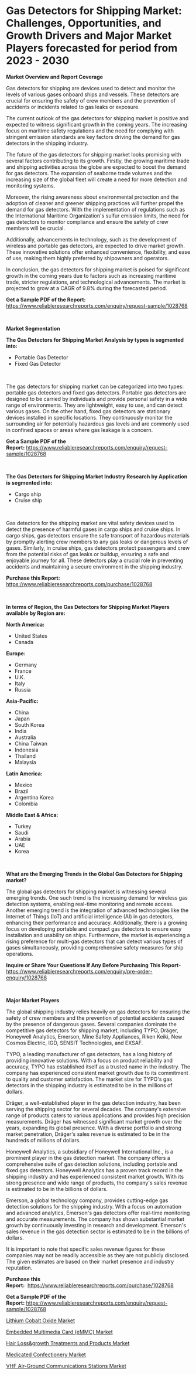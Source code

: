 <p><h1>Gas Detectors for Shipping Market: Challenges, Opportunities, and Growth Drivers and Major Market Players forecasted for period from 2023 - 2030</h1></p><p><strong>Market Overview and Report Coverage</strong></p>
<p><p>Gas detectors for shipping are devices used to detect and monitor the levels of various gases onboard ships and vessels. These detectors are crucial for ensuring the safety of crew members and the prevention of accidents or incidents related to gas leaks or exposure.</p><p>The current outlook of the gas detectors for shipping market is positive and expected to witness significant growth in the coming years. The increasing focus on maritime safety regulations and the need for complying with stringent emission standards are key factors driving the demand for gas detectors in the shipping industry.</p><p>The future of the gas detectors for shipping market looks promising with several factors contributing to its growth. Firstly, the growing maritime trade and shipping activities across the globe are expected to boost the demand for gas detectors. The expansion of seaborne trade volumes and the increasing size of the global fleet will create a need for more detection and monitoring systems.</p><p>Moreover, the rising awareness about environmental protection and the adoption of cleaner and greener shipping practices will further propel the demand for gas detectors. With the implementation of regulations such as the International Maritime Organization's sulfur emission limits, the need for gas detectors to monitor compliance and ensure the safety of crew members will be crucial.</p><p>Additionally, advancements in technology, such as the development of wireless and portable gas detectors, are expected to drive market growth. These innovative solutions offer enhanced convenience, flexibility, and ease of use, making them highly preferred by shipowners and operators.</p><p>In conclusion, the gas detectors for shipping market is poised for significant growth in the coming years due to factors such as increasing maritime trade, stricter regulations, and technological advancements. The market is projected to grow at a CAGR of 9.8% during the forecasted period.</p></p>
<p><strong>Get a Sample PDF of the Report:</strong> <a href="https://www.reliableresearchreports.com/enquiry/request-sample/1028768">https://www.reliableresearchreports.com/enquiry/request-sample/1028768</a></p>
<p>&nbsp;</p>
<p><strong>Market Segmentation</strong></p>
<p><strong>The Gas Detectors for Shipping Market Analysis by types is segmented into:</strong></p>
<p><ul><li>Portable Gas Detector</li><li>Fixed Gas Detector</li></ul></p>
<p>&nbsp;</p>
<p><p>The gas detectors for shipping market can be categorized into two types: portable gas detectors and fixed gas detectors. Portable gas detectors are designed to be carried by individuals and provide personal safety in a wide range of environments. They are lightweight, easy to use, and can detect various gases. On the other hand, fixed gas detectors are stationary devices installed in specific locations. They continuously monitor the surrounding air for potentially hazardous gas levels and are commonly used in confined spaces or areas where gas leakage is a concern.</p></p>
<p><strong>Get a Sample PDF of the Report:</strong>&nbsp;<a href="https://www.reliableresearchreports.com/enquiry/request-sample/1028768">https://www.reliableresearchreports.com/enquiry/request-sample/1028768</a></p>
<p>&nbsp;</p>
<p><strong>The Gas Detectors for Shipping Market Industry Research by Application is segmented into:</strong></p>
<p><ul><li>Cargo ship</li><li>Cruise ship</li></ul></p>
<p>&nbsp;</p>
<p><p>Gas detectors for the shipping market are vital safety devices used to detect the presence of harmful gases in cargo ships and cruise ships. In cargo ships, gas detectors ensure the safe transport of hazardous materials by promptly alerting crew members to any gas leaks or dangerous levels of gases. Similarly, in cruise ships, gas detectors protect passengers and crew from the potential risks of gas leaks or buildup, ensuring a safe and enjoyable journey for all. These detectors play a crucial role in preventing accidents and maintaining a secure environment in the shipping industry.</p></p>
<p><strong>Purchase this Report:</strong>&nbsp; <a href="https://www.reliableresearchreports.com/purchase/1028768">https://www.reliableresearchreports.com/purchase/1028768</a></p>
<p>&nbsp;</p>
<p><strong>In terms of Region, the Gas Detectors for Shipping Market Players available by Region are:</strong></p>
<p>
    <p> <strong> North America: </strong>
        <ul>
            <li>United States</li>
            <li>Canada</li>
        </ul>
        </p> 
    <p> <strong> Europe: </strong>
        <ul>
            <li>Germany</li>
            <li>France</li>
            <li>U.K.</li>
            <li>Italy</li>
            <li>Russia</li>
        </ul>
        </p> 
    <p> <strong> Asia-Pacific: </strong>
        <ul>
            <li>China</li>
            <li>Japan</li>
            <li>South Korea</li>
            <li>India</li>
            <li>Australia</li>
            <li>China Taiwan</li>
            <li>Indonesia</li>
            <li>Thailand</li>
            <li>Malaysia</li>
        </ul>
        </p> 
    <p> <strong> Latin America: </strong>
        <ul>
            <li>Mexico</li>
            <li>Brazil</li>
            <li>Argentina Korea</li>
            <li>Colombia</li>
        </ul>
        </p> 
    <p> <strong> Middle East & Africa: </strong>
        <ul>
            <li>Turkey</li>
            <li>Saudi</li>
            <li>Arabia</li>
            <li>UAE</li>
            <li>Korea</li>
        </ul>
    </p>
    </p>
<p>&nbsp;</p>
<p><strong>What are the Emerging Trends in the Global Gas Detectors for Shipping market?</strong></p>
<p><p>The global gas detectors for shipping market is witnessing several emerging trends. One such trend is the increasing demand for wireless gas detection systems, enabling real-time monitoring and remote access. Another emerging trend is the integration of advanced technologies like the Internet of Things (IoT) and artificial intelligence (AI) in gas detectors, enhancing their performance and accuracy. Additionally, there is a growing focus on developing portable and compact gas detectors to ensure easy installation and usability on ships. Furthermore, the market is experiencing a rising preference for multi-gas detectors that can detect various types of gases simultaneously, providing comprehensive safety measures for ship operations.</p></p>
<p><strong>Inquire or Share Your Questions If Any Before Purchasing This Report</strong>- <a href="https://www.reliableresearchreports.com/enquiry/pre-order-enquiry/1028768">https://www.reliableresearchreports.com/enquiry/pre-order-enquiry/1028768</a></p>
<p>&nbsp;</p>
<p><strong>Major Market Players</strong></p>
<p><p>The global shipping industry relies heavily on gas detectors for ensuring the safety of crew members and the prevention of potential accidents caused by the presence of dangerous gases. Several companies dominate the competitive gas detectors for shipping market, including TYPO, Dräger, Honeywell Analytics, Emerson, Mine Safety Appliances, Riken Keiki, New Cosmos Electric, IGD, SENSIT Technologies, and EXSAF.</p><p>TYPO, a leading manufacturer of gas detectors, has a long history of providing innovative solutions. With a focus on product reliability and accuracy, TYPO has established itself as a trusted name in the industry. The company has experienced consistent market growth due to its commitment to quality and customer satisfaction. The market size for TYPO's gas detectors in the shipping industry is estimated to be in the millions of dollars.</p><p>Dräger, a well-established player in the gas detection industry, has been serving the shipping sector for several decades. The company's extensive range of products caters to various applications and provides high precision measurements. Dräger has witnessed significant market growth over the years, expanding its global presence. With a diverse portfolio and strong market penetration, Dräger's sales revenue is estimated to be in the hundreds of millions of dollars.</p><p>Honeywell Analytics, a subsidiary of Honeywell International Inc., is a prominent player in the gas detection market. The company offers a comprehensive suite of gas detection solutions, including portable and fixed gas detectors. Honeywell Analytics has a proven track record in the shipping industry and has experienced consistent market growth. With its strong presence and wide range of products, the company's sales revenue is estimated to be in the billions of dollars.</p><p>Emerson, a global technology company, provides cutting-edge gas detection solutions for the shipping industry. With a focus on automation and advanced analytics, Emerson's gas detectors offer real-time monitoring and accurate measurements. The company has shown substantial market growth by continuously investing in research and development. Emerson's sales revenue in the gas detection sector is estimated to be in the billions of dollars.</p><p>It is important to note that specific sales revenue figures for these companies may not be readily accessible as they are not publicly disclosed. The given estimates are based on their market presence and industry reputation.</p></p>
<p><strong>Purchase this Report:</strong>&nbsp;&nbsp;<a href="https://www.reliableresearchreports.com/purchase/1028768">https://www.reliableresearchreports.com/purchase/1028768</a></p>
<p></p>
<p><strong>Get a Sample PDF of the Report:</strong>&nbsp;<a href="https://www.reliableresearchreports.com/enquiry/request-sample/1028768">https://www.reliableresearchreports.com/enquiry/request-sample/1028768</a></p>
<p><p><a href="https://www.linkedin.com/pulse/lithium-cobalt-oxide-market-size-growth-forecast-from-2023-bdeme/">Lithium Cobalt Oxide Market</a></p><p><a href="https://issuu.com/reportprime-2/docs/embedded-multimedia-card-emmc-market-size-2030.ppt?fr=xKAE9_zU1NQ">Embedded Multimedia Card (eMMC) Market</a></p><p><a href="https://issuu.com/reportprime-2/docs/hair-lossgrowth-treatments-and-products-market-siz?fr=xKAE9_zU1NQ">Hair Loss&growth Treatments and Products Market</a></p><p><a href="https://www.reportprime.com/medicated-confectionery-r6451">Medicated Confectionery Market</a></p><p><a href="https://medium.com/@jinkhatum1452/vhf-air-ground-communications-stations-market-size-growth-forecast-2023-2030-afaa91695919">VHF Air-Ground Communications Stations Market</a></p></p>